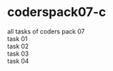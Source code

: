 # coderspack07-c
all tasks of coders pack 07
<br>
task 01 <br>
task 02 <br>
task 03 <br>
task 04 <br>
